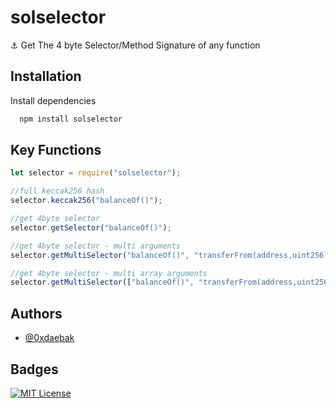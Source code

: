
# solselector

⚓ Get The 4 byte Selector/Method Signature of any function


## Installation

Install dependencies

```bash
  npm install solselector
```


## Key Functions

```javascript
let selector = require("solselector");

//full keccak256 hash
selector.keccak256("balanceOf()");

//get 4byte selector
selector.getSelector("balanceOf()");

//get 4byte selector - multi arguments
selector.getMultiSelector("balanceOf()", "transferFrom(address,uint256)");

//get 4byte selector - multi array arguments
selector.getMultiSelector(["balanceOf()", "transferFrom(address,uint256)", "deposit()"]);

```

## Authors

- [@0xdaebak](https://www.github.com/0xdaebak)



## Badges

[![MIT License](https://img.shields.io/badge/License-MIT-green.svg)](https://choosealicense.com/licenses/mit/)

